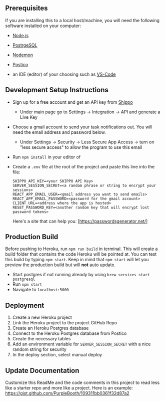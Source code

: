 ## Prerequisites

If you are installing this to a local host/machine, you will need the following software  installed on your computer:

- [Node.js](https://nodejs.org/en/)
- [PostrgeSQL](https://www.postgresql.org/)
- [Nodemon](https://nodemon.io/)
- [Postico](https://https://eggerapps.at/postico/)

- an IDE (editor) of your choosing such as [VS-Code](https://code.visualstudio.com/download)

## Development Setup Instructions
- Sign up for a free account and get an API key from [Shippo](https://goshippo.com)
  - Under main page go to Settings -> Integration -> API and generate a Live Key

- Choose a gmail account to send your task notifications out.  You will need the email address and password below.
  - Under Settings -> Security -> Less Secure App Access -> turn on "less secure access" to allow the program to use this email

- Run `npm install` in your editor of 
- Create a `.env` file at the root of the project and paste this line into the file:
  ```
  SHIPPO_API_KEY=<your SHIPPO API Key>
  SERVER_SESSION_SECRET=<a random phrase or string to encrypt your sessions>
  REACT_APP_EMAIL_USER=<gmail address you want to send emails>
  REACT_APP_EMAIL_PASSWORD=<password for the gmail account>
  CLIENT_URL=<address where the app is hosted>
  RESET_PASSWORD_KEY=<another random key that will encrypt lost password tokens>
  ```
  Here's a site that can help you: [https://passwordsgenerator.net/]
  

## Production Build

Before pushing to Heroku, run `npm run build` in terminal. This will create a build folder that contains the code Heroku will be pointed at. You can test this build by typing `npm start`. Keep in mind that `npm start` will let you preview the production build but will **not** auto update.

- Start postgres if not running already by using `brew services start postgresql`
- Run `npm start`
- Navigate to `localhost:5000`


## Deployment

1. Create a new Heroku project
1. Link the Heroku project to the project GitHub Repo
1. Create an Heroku Postgres database
1. Connect to the Heroku Postgres database from Postico
1. Create the necessary tables
1. Add an environment variable for `SERVER_SESSION_SECRET` with a nice random string for security
1. In the deploy section, select manual deploy

## Update Documentation

Customize this ReadMe and the code comments in this project to read less like a starter repo and more like a project. Here is an example: https://gist.github.com/PurpleBooth/109311bb0361f32d87a2

